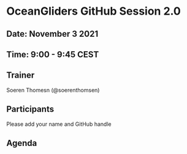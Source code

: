 # OceanGliders GitHub Session 2.0

## Date: November 3 2021

## Time: 9:00 - 9:45 CEST

## Trainer
Soeren Thomesn (@soerenthomsen)

## Participants 
Please add your name and GitHub handle

## Agenda 


